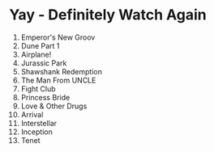 # Yay - Definitely Watch Again

1. Emperor's New Groov
2. Dune Part 1
3. Airplane!
4. Jurassic Park
5. Shawshank Redemption
6. The Man From UNCLE
7. Fight Club
8. Princess Bride
9. Love & Other Drugs
10. Arrival
11. Interstellar
12. Inception
13. Tenet
